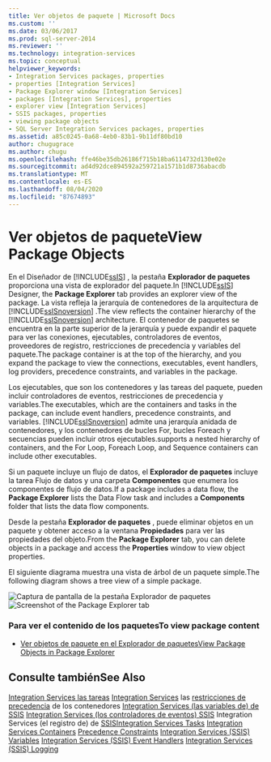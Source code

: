 ```yaml
---
title: Ver objetos de paquete | Microsoft Docs
ms.custom: ''
ms.date: 03/06/2017
ms.prod: sql-server-2014
ms.reviewer: ''
ms.technology: integration-services
ms.topic: conceptual
helpviewer_keywords:
- Integration Services packages, properties
- properties [Integration Services]
- Package Explorer window [Integration Services]
- packages [Integration Services], properties
- explorer view [Integration Services]
- SSIS packages, properties
- viewing package objects
- SQL Server Integration Services packages, properties
ms.assetid: a85c0245-0a68-4eb0-83b1-9b11df80bd10
author: chugugrace
ms.author: chugu
ms.openlocfilehash: ffe46be35db26186f715b18ba6114732d130e02e
ms.sourcegitcommit: ad4d92dce894592a259721a1571b1d8736abacdb
ms.translationtype: MT
ms.contentlocale: es-ES
ms.lasthandoff: 08/04/2020
ms.locfileid: "87674893"
---
```

# <a name="view-package-objects"></a><span data-ttu-id="f4c78-102">Ver objetos de paquete</span><span class="sxs-lookup"><span data-stu-id="f4c78-102">View Package Objects</span></span>
  <span data-ttu-id="f4c78-103">En el Diseñador de [!INCLUDE[ssIS](../includes/ssis-md.md)] , la pestaña **Explorador de paquetes** proporciona una vista de explorador del paquete.</span><span class="sxs-lookup"><span data-stu-id="f4c78-103">In [!INCLUDE[ssIS](../includes/ssis-md.md)] Designer, the **Package Explorer** tab provides an explorer view of the package.</span></span> <span data-ttu-id="f4c78-104">La vista refleja la jerarquía de contenedores de la arquitectura de [!INCLUDE[ssISnoversion](../includes/ssisnoversion-md.md)] .</span><span class="sxs-lookup"><span data-stu-id="f4c78-104">The view reflects the container hierarchy of the [!INCLUDE[ssISnoversion](../includes/ssisnoversion-md.md)] architecture.</span></span> <span data-ttu-id="f4c78-105">El contenedor de paquetes se encuentra en la parte superior de la jerarquía y puede expandir el paquete para ver las conexiones, ejecutables, controladores de eventos, proveedores de registro, restricciones de precedencia y variables del paquete.</span><span class="sxs-lookup"><span data-stu-id="f4c78-105">The package container is at the top of the hierarchy, and you expand the package to view the connections, executables, event handlers, log providers, precedence constraints, and variables in the package.</span></span>

 <span data-ttu-id="f4c78-106">Los ejecutables, que son los contenedores y las tareas del paquete, pueden incluir controladores de eventos, restricciones de precedencia y variables.</span><span class="sxs-lookup"><span data-stu-id="f4c78-106">The executables, which are the containers and tasks in the package, can include event handlers, precedence constraints, and variables.</span></span> [!INCLUDE[ssISnoversion](../includes/ssisnoversion-md.md)] <span data-ttu-id="f4c78-107">admite una jerarquía anidada de contenedores, y los contenedores de bucles For, bucles Foreach y secuencias pueden incluir otros ejecutables.</span><span class="sxs-lookup"><span data-stu-id="f4c78-107">supports a nested hierarchy of containers, and the For Loop, Foreach Loop, and Sequence containers can include other executables.</span></span>

 <span data-ttu-id="f4c78-108">Si un paquete incluye un flujo de datos, el **Explorador de paquetes** incluye la tarea Flujo de datos y una carpeta **Componentes** que enumera los componentes de flujo de datos.</span><span class="sxs-lookup"><span data-stu-id="f4c78-108">If a package includes a data flow, the **Package Explorer** lists the Data Flow task and includes a **Components** folder that lists the data flow components.</span></span>

 <span data-ttu-id="f4c78-109">Desde la pestaña **Explorador de paquetes** , puede eliminar objetos en un paquete y obtener acceso a la ventana **Propiedades** para ver las propiedades del objeto.</span><span class="sxs-lookup"><span data-stu-id="f4c78-109">From the **Package Explorer** tab, you can delete objects in a package and access the **Properties** window to view object properties.</span></span>

 <span data-ttu-id="f4c78-110">El siguiente diagrama muestra una vista de árbol de un paquete simple.</span><span class="sxs-lookup"><span data-stu-id="f4c78-110">The following diagram shows a tree view of a simple package.</span></span>

 <span data-ttu-id="f4c78-111">![Captura de pantalla de la pestaña Explorador de paquetes](media/packageexplorer.gif "Captura de pantalla de la pestaña Explorador de paquetes")</span><span class="sxs-lookup"><span data-stu-id="f4c78-111">![Screenshot of the Package Explorer tab](media/packageexplorer.gif "Screenshot of the Package Explorer tab")</span></span>

### <a name="to-view-package-content"></a><span data-ttu-id="f4c78-112">Para ver el contenido de los paquetes</span><span class="sxs-lookup"><span data-stu-id="f4c78-112">To view package content</span></span>

-   [<span data-ttu-id="f4c78-113">Ver objetos de paquete en el Explorador de paquetes</span><span class="sxs-lookup"><span data-stu-id="f4c78-113">View Package Objects in Package Explorer</span></span>](../../2014/integration-services/view-package-objects-in-package-explorer.md)

## <a name="see-also"></a><span data-ttu-id="f4c78-114">Consulte también</span><span class="sxs-lookup"><span data-stu-id="f4c78-114">See Also</span></span>
 <span data-ttu-id="f4c78-115">[Integration Services las tareas](control-flow/integration-services-tasks.md) [Integration Services](control-flow/integration-services-containers.md) las [restricciones de precedencia](control-flow/precedence-constraints.md) de los contenedores [Integration Services &#40;las variables de&#41; de SSIS](integration-services-ssis-variables.md) [Integration Services &#40;los controladores de eventos&#41; SSIS](integration-services-ssis-event-handlers.md) Integration Services &#40;el registro de&#41; de [SSIS](performance/integration-services-ssis-logging.md)</span><span class="sxs-lookup"><span data-stu-id="f4c78-115">[Integration Services Tasks](control-flow/integration-services-tasks.md) [Integration Services Containers](control-flow/integration-services-containers.md) [Precedence Constraints](control-flow/precedence-constraints.md) [Integration Services &#40;SSIS&#41; Variables](integration-services-ssis-variables.md) [Integration Services &#40;SSIS&#41; Event Handlers](integration-services-ssis-event-handlers.md) [Integration Services &#40;SSIS&#41; Logging](performance/integration-services-ssis-logging.md)</span></span>


